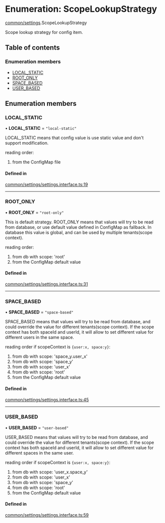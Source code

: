 # Enumeration: ScopeLookupStrategy

[common/settings](../modules/common_settings.md).ScopeLookupStrategy

Scope lookup strategy for config item.

## Table of contents

### Enumeration members

- [LOCAL\_STATIC](common_settings.ScopeLookupStrategy.md#local_static)
- [ROOT\_ONLY](common_settings.ScopeLookupStrategy.md#root_only)
- [SPACE\_BASED](common_settings.ScopeLookupStrategy.md#space_based)
- [USER\_BASED](common_settings.ScopeLookupStrategy.md#user_based)

## Enumeration members

### <a id="local_static" name="local_static"></a> LOCAL\_STATIC

• **LOCAL\_STATIC** = `"local-static"`

LOCAL_STATIC means that config value is use static value and don't support modification.

reading order:
1. from the ConfigMap file

#### Defined in

[common/settings/settings.interface.ts:19](https://github.com/brickdoc/brickdoc/blob/master/apps/server-api/src/common/settings/settings.interface.ts#L19)

___

### <a id="root_only" name="root_only"></a> ROOT\_ONLY

• **ROOT\_ONLY** = `"root-only"`

This is default strategy.
ROOT_ONLY means that values will try to be read from database,
or use default value defined in ConfigMap as fallback.
In database this value is global, and can be used by multiple tenants(scope context).

reading order:
1. from db with scope: 'root'
2. from the ConfigMap default value

#### Defined in

[common/settings/settings.interface.ts:31](https://github.com/brickdoc/brickdoc/blob/master/apps/server-api/src/common/settings/settings.interface.ts#L31)

___

### <a id="space_based" name="space_based"></a> SPACE\_BASED

• **SPACE\_BASED** = `"space-based"`

SPACE_BASED means that values will try to be read from database,
and could override the value for different tenants(scope context).
If the scope context has both spaceId and userId, it will allow to
set different value for different users in the same space.

reading order if scopeContext is `{user:x, space:y}`:
1. from db with scope: 'space_y.user_x'
2. from db with scope: 'space_y'
3. from db with scope: 'user_x'
4. from db with scope: 'root'
5. from the ConfigMap default value

#### Defined in

[common/settings/settings.interface.ts:45](https://github.com/brickdoc/brickdoc/blob/master/apps/server-api/src/common/settings/settings.interface.ts#L45)

___

### <a id="user_based" name="user_based"></a> USER\_BASED

• **USER\_BASED** = `"user-based"`

USER_BASED means that values will try to be read from database,
and could override the value for different tenants(scope context).
If the scope context has both spaceId and userId, it will allow to
set different value for different spaces in the same user.

reading order if scopeContext is `{user:x, space:y}`:
1. from db with scope: 'user_x.space_y'
2. from db with scope: 'user_x'
3. from db with scope: 'space_y'
4. from db with scope: 'root'
5. from the ConfigMap default value

#### Defined in

[common/settings/settings.interface.ts:59](https://github.com/brickdoc/brickdoc/blob/master/apps/server-api/src/common/settings/settings.interface.ts#L59)
